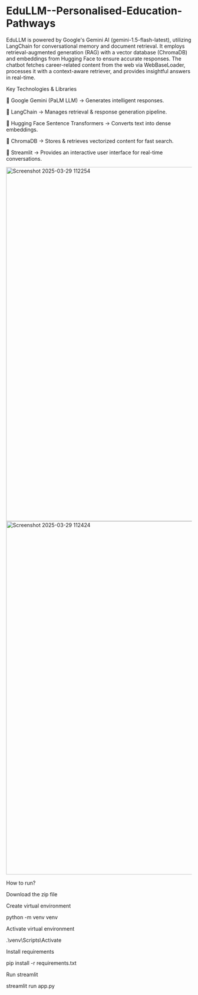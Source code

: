 # EduLLM--Personalised-Education-Pathways

EduLLM is powered by Google's Gemini AI (gemini-1.5-flash-latest), utilizing LangChain for conversational memory and document retrieval.
It employs retrieval-augmented generation (RAG) with a vector database (ChromaDB) and embeddings from Hugging Face to ensure accurate responses.
The chatbot fetches career-related content from the web via WebBaseLoader, processes it with a context-aware retriever, and provides insightful answers in real-time. 

Key Technologies & Libraries

 🔹 Google Gemini (PaLM LLM) → Generates intelligent responses.
 
 🔹 LangChain → Manages retrieval & response generation pipeline.
 
 🔹 Hugging Face Sentence Transformers → Converts text into dense embeddings.
 
 🔹 ChromaDB → Stores & retrieves vectorized content for fast search.
 
 🔹 Streamlit → Provides an interactive user interface for real-time conversations.
 

<img width="959" alt="Screenshot 2025-03-29 112254" src="https://github.com/user-attachments/assets/696152d5-4a8a-4822-9398-cbffa0b051d2" />



<img width="957" alt="Screenshot 2025-03-29 112424" src="https://github.com/user-attachments/assets/06632bd2-d176-4aae-ae77-db9792e11685" />



 
How to run?

Download the zip file

Create virtual environment

python -m venv venv

Activate virtual environment

.\venv\Scripts\Activate

Install requirements

pip install -r requirements.txt

Run streamlit

streamlit run app.py

